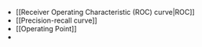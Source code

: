 - [[Receiver Operating Characteristic (ROC) curve|ROC]]
- [[Precision-recall curve]]
- [[Operating Point]]
- 